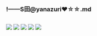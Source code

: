 ### !——S田@yanazuri❤☆☆.md
![]()

![](https://pbs.twimg.com/media/EC6D1_bU0AE0Ov4?format=jpg&name=4096x4096)
![](https://pbs.twimg.com/media/EC6D24RUwAEBEJJ?format=jpg&name=4096x4096)
![](https://pbs.twimg.com/media/EC56vCEU4AED99V?format=jpg&name=4096x4096)
![](https://pbs.twimg.com/media/EC56v36U8AIFWDR?format=jpg&name=4096x4096)
![](https://pbs.twimg.com/media/EC56yXEVAAAnPO4?format=jpg&name=4096x4096)
